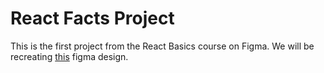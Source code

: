 # React Facts Project

This is the first project from the React Basics course on Figma.
We will be recreating [this](https://www.figma.com/design/xA1rJVQOorqMW6xjGdBLcI/ReactFacts?node-id=0-1) figma design.
